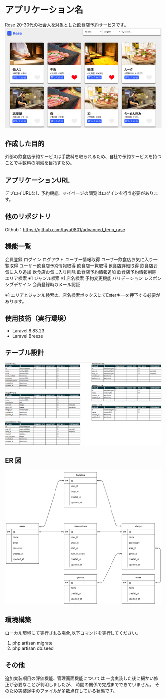 # アプリケーション名
Rese
20-30代の社会人を対象とした飲食店予約サービスです。
![TOP](img/top.png)


## 作成した目的
外部の飲食店予約サービスは手数料を取られるため、自社で予約サービスを持つことで手数料の削減を目指すため。

## アプリケーションURL
デプロイURLなし
予約機能、マイページの閲覧はログインを行う必要があります。

## 他のリポジトリ
Github：https://github.com/tayu0801/advanced_term_rase

## 機能一覧
会員登録
ログイン
ログアウト
ユーザー情報取得
ユーザー飲食店お気に入り一覧取得
ユーザー飲食店予約情報取得
飲食店一覧取得
飲食店詳細取得
飲食店お気に入り追加
飲食店お気に入り削除
飲食店予約情報追加
飲食店予約情報削除
エリア検索   ※1
ジャンル検索 ※1
店名検索
予約変更機能
バリデーション
レスポンシブデザイン
会員登録時のメール認証

※1
  エリアとジャンル検索は、店名検索ボックスにてEnterキーを押下する必要があります。

## 使用技術（実行環境）
- Laravel 8.83.23
- Laravel Breeze

## テーブル設計
![Table](img/table.png)

## ER 図
![ER](img/er.png)

## 環境構築
ローカル環境にて実行される場合,以下コマンドを実行してください。
1. php artisan migrate
2. php artisan db:seed


## その他
追加実装項目の評価機能、管理画面機能については
一度実装した後に細かい修正が必要なことが判明しましたが、
時間の関係で完成までできていません。
そのため実装途中のファイルが多数点在している状態です。
